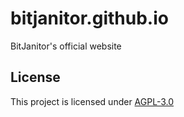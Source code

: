 # bitjanitor.github.io
BitJanitor's official website

## License
This project is licensed under [AGPL-3.0](https://github.com/BitJanitor/bitjanitor.github.io/blob/master/LICENSE.md)

